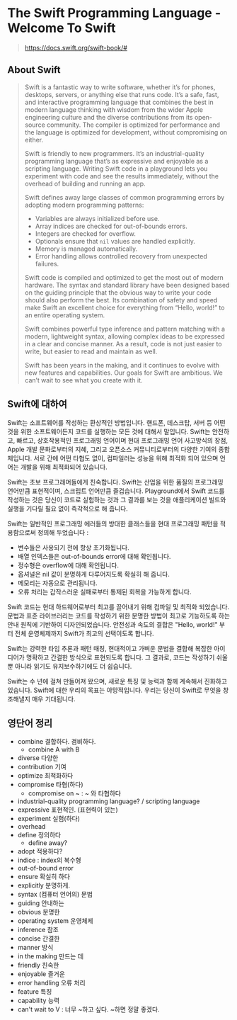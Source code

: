 # The Swift Programming Language - Welcome To Swift

> https://docs.swift.org/swift-book/#

## About Swift

> Swift is a fantastic way to write software, whether it’s for phones, desktops, servers, or anything else that runs code. It’s a safe, fast, and interactive programming language that combines the best in modern language thinking with wisdom from the wider Apple engineering culture and the diverse contributions from its open-source community. The compiler is optimized for performance and the language is optimized for development, without compromising on either.
>
> Swift is friendly to new programmers. It’s an industrial-quality programming language that’s as expressive and enjoyable as a scripting language. Writing Swift code in a playground lets you experiment with code and see the results immediately, without the overhead of building and running an app.
>
> Swift defines away large classes of common programming errors by adopting modern programming patterns:
>
> - Variables are always initialized before use.
> - Array indices are checked for out-of-bounds errors.
> - Integers are checked for overflow.
> - Optionals ensure that `nil` values are handled explicitly.
> - Memory is managed automatically.
> - Error handling allows controlled recovery from unexpected failures.
>
> Swift code is compiled and optimized to get the most out of modern hardware. The syntax and standard library have been designed based on the guiding principle that the obvious way to write your code should also perform the best. Its combination of safety and speed make Swift an excellent choice for everything from “Hello, world!” to an entire operating system.
>
> Swift combines powerful type inference and pattern matching with a modern, lightweight syntax, allowing complex ideas to be expressed in a clear and concise manner. As a result, code is not just easier to write, but easier to read and maintain as well.
>
> Swift has been years in the making, and it continues to evolve with new features and capabilities. Our goals for Swift are ambitious. We can’t wait to see what you create with it.

## Swift에 대하여

Swift는 소프트웨어를 작성하는 환상적인 방법입니다. 핸드폰, 데스크탑, 서버 등 어떤 것을 위한 소프트웨어든지 코드를 실행하는 모든 것에 대해서 말입니다. Swift는 안전하고, 빠르고, 상호작용적인 프로그래밍 언어이며 현대 프로그래밍 언어 사고방식의 장점, Apple 개발 문화로부터의 지혜, 그리고 오픈소스 커뮤니티로부터의 다양한 기여의 종합체입니다. 서로 간에 어떤 타협도 없이, 컴파일러는 성능을 위해 최적화 되어 있으며 언어는 개발을 위해 최적화되어 있습니다.

Swift는 초보 프로그래머들에게 친숙합니다. Swift는 산업을 위한 품질의 프로그래밍 언어만큼 표현적이며, 스크립트 언어만큼 즐겁습니다. Playground에서 Swift 코드를 작성하는 것은 당신이 코드로 실험하는 것과 그 결과를 보는 것을 애플리케이션 빌드와 실행을 기다릴 필요 없이 즉각적으로 해 줍니다.

Swift는 일반적인 프로그래밍 에러들의 방대한 클래스들을 현대 프로그래밍 패턴을 적용함으로써 정의해 두었습니다 :

- 변수들은 사용되기 전에 항상 초기화됩니다.
- 배열 인덱스들은 out-of-bounds error에 대해 확인됩니다.
- 정수형은 overflow에 대해 확인됩니다.
- 옵셔널은 nil 값이 분명하게 다루어지도록 확실히 해 줍니다.
- 메모리는 자동으로 관리됩니다.
- 오류 처리는 갑작스러운 실패로부터 통제된 회복을 가능하게 합니다.

Swift 코드는 현대 하드웨어로부터 최고를 끌어내기 위해 컴파일 및 최적화 되었습니다. 문법과 표준 라이브러리는 코드를 작성하기 위한 분명한 방법이 최고로 기능하도록 하는 안내 원칙에 기반하여 디자인되었습니다. 안전성과 속도의 결합은 "Hello, world!" 부터 전체 운영체제까지 Swift가 최고의 선택이도록 합니다.

Swift는 강력한 타입 추론과 패턴 매칭, 현대적이고 가벼운 문법을 결합해 복잡한 아이디어가 명확하고 간결한 방식으로 표현되도록 합니다. 그 결과로, 코드는 작성하기 쉬울 뿐 아니라 읽기도 유지보수하기에도 더 쉽습니다.

Swift는 수 년에 걸쳐 만들어져 왔으며, 새로운 특징 및 능력과 함께 계속해서 진화하고 있습니다. Swift에 대한 우리의 목표는 야망적입니다. 우리는 당신이 Swift로 무엇을 창조해낼지 매우 기대됩니다.



## 영단어 정리

- combine 결합하다. 겸비하다.
  - combine A with B
- diverse 다양한
- contribution 기여
- optimize 최적화하다
- compromise 타협(하다)
  - compromise on ~ : ~ 와 타협하다
- industrial-quality programming language? / scripting language
- expressive 표현적인. (표현력이 있는)
- experiment 실험(하다)
- overhead
- define 정의하다
  - define away?
- adopt 적용하다?
- indice : index의 복수형
- out-of-bound error
- ensure 확실히 하다
- explicitly 분명하게.
- syntax (컴퓨터 언어의) 문법
- guiding 안내하는
- obvious 분명한
- operating system 운영체제
- inference 참조
- concise 간결한
- manner 방식
- in the making 만드는 데
- friendly 친숙한
- enjoyable 즐거운
- error handling 오류 처리
- feature 특징
- capability 능력
- can't wait to V : 너무 ~하고 싶다. ~하면 정말 좋겠다.